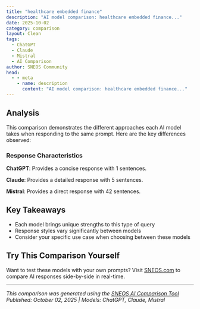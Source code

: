 ```yaml
---
title: "healthcare embedded finance"
description: "AI model comparison: healthcare embedded finance..."
date: 2025-10-02
category: comparison
layout: Clean
tags:
  - ChatGPT
  - Claude
  - Mistral
  - AI Comparison
author: SNEOS Community
head:
  - - meta
    - name: description
      content: "AI model comparison: healthcare embedded finance..."
---
```


<ChatComparison
  title="healthcare embedded finance"
  prompt="healthcare embedded finance"
  :responses='{
    "ChatGPT": "Error calling OpenAI API.",
    "Claude": "Healthcare embedded finance is transforming how medical services are paid for and accessed by integrating financial services directly into healthcare platforms and experiences. Here\u0027s an overview:\n\n## What is Healthcare Embedded Finance?\n\nThe seamless integration of financial products and services within healthcare platforms, enabling patients to access credit, payment plans, insurance products, and other financial tools at the point of care.\n\n## Key Applications\n\n### **Payment Solutions**\n- **Buy Now, Pay Later (BNPL)** for medical procedures\n- **Installment plans** for expensive treatments\n- **Digital wallets** integrated with patient portals\n- **Real-time payment processing** at point of service\n\n### **Lending \u0026 Credit**\n- Medical credit cards with promotional financing\n- Personal loans for elective procedures\n- Equipment financing for practices\n- Working capital solutions for healthcare providers\n\n### **Insurance Integration**\n- Embedded insurance products within telehealth platforms\n- Supplemental coverage options at checkout\n- Claims processing automation\n- Benefits verification in real-time\n\n## Benefits\n\n### **For Patients:**\n- Improved access to care regardless of immediate financial capacity\n- Transparent pricing and payment options\n- Reduced administrative burden\n- Better financial planning for healthcare expenses\n\n### **For Providers:**\n- Increased patient volume and procedure completion rates\n- Faster payment collection\n- Reduced bad debt and collection costs\n- Enhanced patient satisfaction\n\n### **For Payers:**\n- Better cost management and predictability\n- Improved member engagement\n- Streamlined claims processing\n- Enhanced data insights\n\n## Market Examples\n\n**Patient-Facing Solutions:**\n- CareCredit (medical credit card)\n- Affirm partnerships with healthcare providers\n- PayPal Credit for medical expenses\n- Apple Pay integration with health apps\n\n**Provider-Focused Solutions:**\n- Square for healthcare payment processing\n- Stripe\u0027s healthcare payment solutions\n- Flywire\u0027s healthcare payment platform\n- PatientPay\u0027s integrated billing solutions\n\n## Challenges \u0026 Considerations\n\n### **Regulatory Compliance**\n- HIPAA privacy requirements\n- State lending regulations\n- Insurance regulatory compliance\n- Consumer protection laws\n\n### **Technical Integration**\n- EHR system compatibility\n- Data security requirements\n- API standardization\n- Legacy system modernization\n\n### **Market Dynamics**\n- Provider adoption rates\n- Patient acceptance and trust\n- Competitive landscape\n- Reimbursement model changes\n\n## Future Trends\n\n**Emerging Technologies:**\n- AI-powered underwriting for medical loans\n- Blockchain for claims processing\n- IoT integration for real-time health financing\n- Predictive analytics for healthcare spending\n\n**Market Evolution:**\n- Expansion into mental health and wellness\n- Integration with employer benefits\n- Growth in elective procedure financing\n- Development of healthcare-specific credit products\n\n## Key Players\n\n**Financial Services:**\n- Traditional banks expanding into healthcare\n- Fintech companies (Affirm, Klarna, etc.)\n- Specialized healthcare lenders\n- Payment processors\n\n**Healthcare Technology:**\n- EHR vendors adding payment features\n- Telehealth platforms with embedded finance\n- Healthcare marketplaces\n- Practice management software providers\n\nThe healthcare embedded finance market is expected to grow significantly as healthcare costs rise and consumers seek more flexible payment options, while providers look for ways to improve patient access and streamline operations.",
    "Mistral": "Healthcare embedded finance refers to the integration of financial services directly into healthcare systems, platforms, and workflows. This concept aims to streamline financial transactions, improve patient experiences, and enhance operational efficiency within the healthcare sector. Here are some key aspects and examples of healthcare embedded finance:\n\n### Key Aspects\n\n1. **Patient Financing**:\n   - **Payment Plans**: Offering flexible payment plans for patients to manage their medical expenses over time.\n   - **Loans**: Providing loans specifically for medical procedures, treatments, or surgeries.\n\n2. **Insurance Integration**:\n   - **Claims Processing**: Automating the submission and processing of insurance claims to reduce administrative burdens.\n   - **Coverage Verification**: Real-time verification of insurance coverage to ensure patients are aware of their financial responsibilities.\n\n3. **Point-of-Care Financing**:\n   - **Immediate Approval**: Providing instant financing options at the point of care to help patients cover unexpected medical costs.\n   - **Transparent Pricing**: Offering clear and transparent pricing for medical services to help patients make informed decisions.\n\n4. **Provider Financing**:\n   - **Revenue Cycle Management**: Integrating financial tools to manage the revenue cycle more efficiently, including billing, collections, and reimbursements.\n   - **Cash Flow Management**: Providing financial services to help healthcare providers manage their cash flow, such as invoice factoring or lines of credit.\n\n5. **Digital Payments**:\n   - **Mobile and Online Payments**: Enabling patients to make payments through mobile apps or online portals.\n   - **Contactless Payments**: Implementing contactless payment options for in-person transactions.\n\n### Examples\n\n1. **Telehealth Platforms**:\n   - Integrating payment options directly into telehealth platforms, allowing patients to pay for virtual consultations seamlessly.\n\n2. **Electronic Health Records (EHR) Systems**:\n   - Embedding financial tools within EHR systems to streamline billing, insurance claims, and patient payments.\n\n3. **Healthcare Marketplaces**:\n   - Offering financing options for medical services and products listed on healthcare marketplaces, making it easier for patients to access care.\n\n4. **Wearable Devices**:\n   - Integrating payment capabilities into wearable health devices, allowing users to track their health and manage payments for related services.\n\n### Benefits\n\n1. **Improved Patient Experience**:\n   - Simplifying the payment process and providing flexible financing options can enhance patient satisfaction and reduce financial stress.\n\n2. **Enhanced Operational Efficiency**:\n   - Automating financial transactions and integrating them into existing workflows can reduce administrative burdens and improve operational efficiency.\n\n3. **Increased Access to Care**:\n   - Providing financing options can make healthcare more accessible to patients who might otherwise struggle to afford necessary treatments.\n\n4. **Better Financial Management**:\n   - Healthcare providers can benefit from improved cash flow management and more efficient revenue cycle processes.\n\n### Challenges\n\n1. **Regulatory Compliance**:\n   - Ensuring compliance with healthcare regulations and financial regulations can be complex and requires careful planning.\n\n2. **Data Security**:\n   - Protecting sensitive patient and financial data is crucial, and robust security measures must be in place.\n\n3. **Integration Complexity**:\n   - Integrating financial services into existing healthcare systems can be technically challenging and may require significant investment.\n\n### Conclusion\n\nHealthcare embedded finance has the potential to transform the way financial transactions are handled within the healthcare sector, benefiting both patients and providers. By integrating financial services directly into healthcare systems, the industry can achieve greater efficiency, improved patient experiences, and better financial management. However, it is essential to address the challenges associated with regulatory compliance, data security, and technical integration to fully realize these benefits."
  }'
  published-date="08:19"
/>

## Analysis

This comparison demonstrates the different approaches each AI model takes when responding to the same prompt. Here are the key differences observed:

### Response Characteristics

**ChatGPT**: Provides a concise response with 1 sentences. 

**Claude**: Provides a detailed response with 5 sentences. 

**Mistral**: Provides a direct response with 42 sentences. 

## Key Takeaways

- Each model brings unique strengths to this type of query
- Response styles vary significantly between models
- Consider your specific use case when choosing between these models

## Try This Comparison Yourself

Want to test these models with your own prompts? Visit [SNEOS.com](https://sneos.com) to compare AI responses side-by-side in real-time.

---

*This comparison was generated using the [SNEOS AI Comparison Tool](https://sneos.com)*
*Published: October 02, 2025 | Models: ChatGPT, Claude, Mistral*
